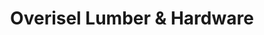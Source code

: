 ---
title: "Overisel Lumber & Hardware"
url: /holland/overisel-lumber-and-hardware/
shop: hardware
---